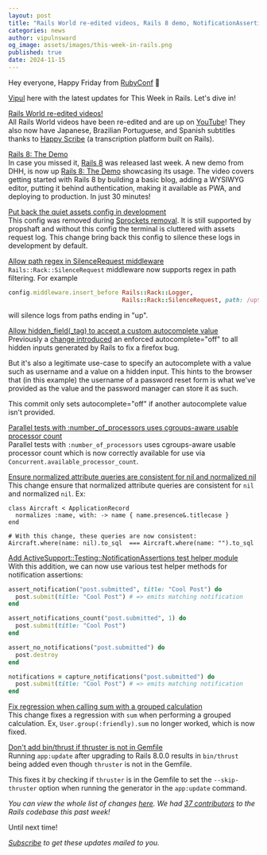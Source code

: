 ```yaml
---
layout: post
title: "Rails World re-edited videos, Rails 8 demo, NotificationAssertions and more!"
categories: news
author: vipulnsward
og_image: assets/images/this-week-in-rails.png
published: true
date: 2024-11-15
---
```


Hey everyone, Happy Friday from [RubyConf](https://rubyconf.org/) 👋

[Vipul](https://www.saeloun.com/team/vipul) here with the latest updates for This Week in Rails. Let's dive in!

[Rails World re-edited videos!](https://www.youtube.com/watch?v=-cEn_83zRFw&list=PLHFP2OPUpCeb182aDN5cKZTuyjn3Tdbqx)  
All Rails World videos have been re-edited and are up on [YouTube](https://www.youtube.com/watch?v=-cEn_83zRFw&list=PLHFP2OPUpCeb182aDN5cKZTuyjn3Tdbqx)! They also now have Japanese, Brazilian Portuguese, and Spanish subtitles thanks to [Happy Scribe](https://www.happyscribe.com/) (a transcription platform built on Rails).

[Rails 8: The Demo](https://www.youtube.com/watch?v=X_Hw9P1iZfQ)  
In case you missed it, [Rails 8](https://rubyonrails.org/2024/11/7/rails-8-no-paas-required) was released last week.
A new demo from DHH, is now up [Rails 8: The Demo](https://www.youtube.com/watch?v=X_Hw9P1iZfQ) showcasing its usage. 
The video covers getting started with Rails 8 by building a basic blog, adding a WYSIWYG editor, putting it behind authentication, making it available as PWA, and deploying to production.
In just 30 minutes!

[Put back the quiet assets config in development](https://github.com/rails/rails/pull/53627)  
This config was removed during [Sprockets removal](https://github.com/rails/rails/commit/0f43feda04d45aec064aedc312d265a529e4915d#diff-f98364ea54c49db118258c159f6136fd6f3759a3edcd9e21952cc1fd3fb13c96L84).  It is still supported by propshaft and without this config the terminal is cluttered with assets request log.
This change bring back this config to silence these logs in development by default.

[Allow path regex in SilenceRequest middleware](https://github.com/rails/rails/pull/53561)  
`Rails::Rack::SilenceRequest` middleware now supports regex in path filtering. For example

```ruby
config.middleware.insert_before Rails::Rack::Logger,
                                Rails::Rack::SilenceRequest, path: /up$/
```

will silence logs from paths ending in "up".


[Allow hidden_field(_tag) to accept a custom autocomplete value](https://github.com/rails/rails/pull/53512)  
Previously a [change introduced](https://github.com/rails/rails/pull/43280) an enforced autocomplete="off" to all hidden inputs generated by Rails to fix a firefox bug.

But it's also a legitimate use-case to specify an autocomplete with a value such as username and a value on a hidden input. 
This hints to the browser that (in this example) the username of a password reset form is what we've provided as the value and the password manager can store it as such.

This commit only sets autocomplete="off" if another autocomplete value isn't provided.

[Parallel tests with :number_of_processors uses cgroups-aware usable processor count ](https://github.com/rails/rails/pull/53629)  
Parallel tests with `:number_of_processors` uses cgroups-aware usable processor count which is now correctly available for use via `Concurrent.available_processor_count`.

[Ensure normalized attribute queries are consistent for nil and normalized nil](https://github.com/rails/rails/pull/53580)  
This change ensure that normalized attribute queries are consistent for `nil` and normalized `nil`. Ex:

```
class Aircraft < ApplicationRecord
  normalizes :name, with: -> name { name.presence&.titlecase }
end

# With this change, these queries are now consistent:
Aircraft.where(name: nil).to_sql  === Aircraft.where(name: "").to_sql
```

[Add ActiveSupport::Testing::NotificationAssertions test helper module](https://github.com/rails/rails/pull/53065)  
With this addition, we can now use various test helper methods for notification assertions:

```ruby
assert_notification("post.submitted", title: "Cool Post") do
  post.submit(title: "Cool Post") # => emits matching notification
end

assert_notifications_count("post.submitted", 1) do
  post.submit(title: "Cool Post") 
end

assert_no_notifications("post.submitted") do
  post.destroy
end

notifications = capture_notifications("post.submitted") do 
  post.submit(title: "Cool Post") # => emits matching notification
end
```

[Fix regression when calling sum with a grouped calculation](https://github.com/rails/rails/pull/53625)  
This change fixes a regression with `sum` when performing a grouped calculation. 
Ex, `User.group(:friendly).sum` no longer worked, which is now fixed. 

[Don't add bin/thrust if thruster is not in Gemfile](https://github.com/rails/rails/pull/53556)  
Running `app:update` after upgrading to Rails 8.0.0 results in `bin/thrust` being added even though `thruster` is not in the Gemfile.

This fixes it by checking if `thruster` is in the Gemfile to set the `--skip-thruster` option when running the generator in the `app:update` command.


_You can view the whole list of changes [here](https://github.com/rails/rails/compare/@%7B2024-11-09%7D...main@%7B2024-11-15%7D)._
_We had [37 contributors](https://contributors.rubyonrails.org/contributors/in-time-window/20241109-20241115) to the Rails codebase this past week!_

Until next time!

_[Subscribe](https://world.hey.com/this.week.in.rails) to get these updates mailed to you._
